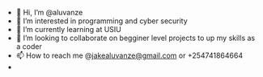 - 👋 Hi, I’m @aluvanze
- 👀 I’m interested in  programming and cyber security
- 🌱 I’m currently learning  at USIU
- 💞️ I’m looking to collaborate on begginer level projects to up my skills as a coder
- 📫 How to reach me  @jakealuvanze@gmail.com or +254741864664
- 

<!---
aluvanze/aluvanze is a ✨ special ✨ repository because its `README.md` (this file) appears on your GitHub profile.
You can click the Preview link to take a look at your changes.
--->
